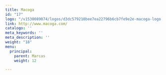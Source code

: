 ```yaml
---
title: Macoga
id: "17"
logo: "/v1530089074/logos/d3dc579210bee7ea22796b6cb7fe9e2e-macoga-logo.jpg"
link: http://www.macoga.com/
catalogo: ''
meta_keywords: ''
meta_description: ''
weight: "18"
menu:
  principal:
    parent: Marcas
    weight: 12

---
```

